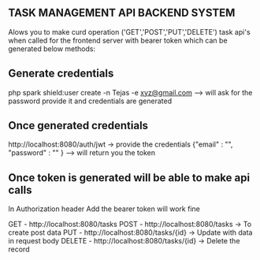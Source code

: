## TASK MANAGEMENT API BACKEND SYSTEM

Alows you to make curd operation ('GET','POST','PUT','DELETE') task api's when called for the frontend server with bearer token which can be generated below methods:

## Generate credentials
php spark shield:user create -n Tejas -e xyz@gmail.com --> will ask for the password provide it and credentials are generated

## Once generated credentials 
http://localhost:8080/auth/jwt -> provide the credentials {"email" : "", "password" : "" } --> will return you the token 

## Once token is generated will be able to make api calls 
In Authorization header Add the bearer token will work fine 

GET - http://localhost:8080/tasks
POST - http://localhost:8080/tasks -> To create post data
PUT - http://localhost:8080/tasks/{id} -> Update with data in request body
DELETE - http://localhost:8080/tasks/{id} -> Delete the record
